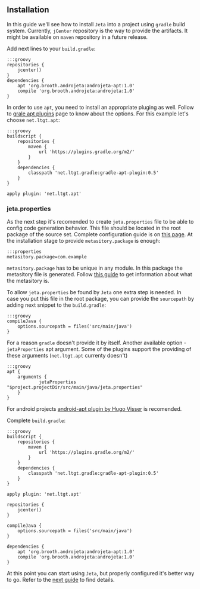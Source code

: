 <div class="page-header">
  <h2>Installation</h2>
</div>

In this guide we'll see how to install `Jeta` into a project using `gradle` build system. Currently, `jCenter` repository is the way to provide the artifacts. It might be available on `maven` repository in a future release.

Add next lines to your `build.gradle`:

    :::groovy
    repositories {
        jcenter()
    }
    dependencies {
        apt 'org.brooth.androjeta:androjeta-apt:1.0'
        compile 'org.brooth.androjeta:androjeta:1.0'
    }


In order to use `apt`, you need to install an appropriate pluging as well. Follow to [grale apt plugins](https://plugins.gradle.org/search?term=apt) page to know about the options. For this example let's choose `net.ltgt.apt`:

    :::groovy
    buildscript {
        repositories {
            maven {
                url 'https://plugins.gradle.org/m2/'
            }
        }
        dependencies {
            classpath 'net.ltgt.gradle:gradle-apt-plugin:0.5'
        }
    }

    apply plugin: 'net.ltgt.apt'



### jeta.properties
As the next step it's recomended to create `jeta.properties` file to be able to config code generation behavior. This file should be located in the root package of the source set. Complete configuration guide is on [this page](/guide/config). At the installation stage to provide `metasitory.package` is enough:

    :::properties
    metasitory.package=com.example


`metasitory.package` has to be unique in any module. In this package the metasitory file is generated. Follow [this guide](/guide/at-runtime) to get information about what the metasitory is.

To allow `jeta.properties` be found by `Jeta` one extra step is needed. In case you put this file in the root package, you can provide the `sourcepath` by adding next snippet to the `build.gradle`:

    :::groovy
    compileJava {
        options.sourcepath = files('src/main/java')
    }

For a reason `gradle` doesn't provide it by itself. Another available option - `jetaProperties` apt argument. Some of the plugins support the providing of these arguments (`net.ltgt.apt` currenty doesn't)

    :::groovy
    apt {
        arguments {
                jetaProperties "$project.projectDir/src/main/java/jeta.properties"
        }
    }

<div class="alert alert-info" role="alert">
For android projects <a href="https://bitbucket.org/hvisser/android-apt">android-apt plugin by Hugo Visser</a> is recomended.
</div>

Complete `build.gradle`:

    :::groovy
    buildscript {
        repositories {
            maven {
                url 'https://plugins.gradle.org/m2/'
            }
        }
        dependencies {
            classpath 'net.ltgt.gradle:gradle-apt-plugin:0.5'
        }
    }

    apply plugin: 'net.ltgt.apt'

    repositories {
        jcenter()
    }

    compileJava {
        options.sourcepath = files('src/main/java')
    }

    dependencies {
        apt 'org.brooth.androjeta:androjeta-apt:1.0'
        compile 'org.brooth.androjeta:androjeta:1.0'
    }

At this point you can start using `Jeta`, but properly configured it's better way to go. Refer to the [next guide](/guider/config) to find details.

